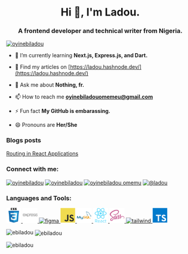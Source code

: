 <h1 align="center">Hi 👋, I'm Ladou.</h1>
<h3 align="center">A frontend developer and technical writer from Nigeria.</h3>

<p align="left"> <a href="https://twitter.com/oyinebiladou" target="blank"><img src="https://img.shields.io/twitter/follow/oyinebiladou?logo=twitter&style=for-the-badge" alt="oyinebiladou" /></a> </p>

- 🌱 I’m currently learning **Next.js, Express.js, and Dart.**

- 📝 Find my articles on [https://ladou.hashnode.dev/](https://ladou.hashnode.dev/)

- 💬 Ask me about **Nothing, fr.**

- 📫 How to reach me **oyinebiladouomemeu@gmail.com**

- ⚡ Fun fact **My GitHub is embarassing.**
  
- 😄 Pronouns are **Her/She**
### Blogs posts
[Routing in React Applications](https://ladou.hashnode.dev/implementing-routing-in-react-applications-using-react-router)
<!-- BLOG-POST-LIST:END -->

<h3 align="left">Connect with me:</h3>
<p align="left">
<a href="https://dev.to/oyinebiladou" target="blank"><img align="center" src="https://raw.githubusercontent.com/rahuldkjain/github-profile-readme-generator/master/src/images/icons/Social/devto.svg" alt="oyinebiladou" height="30" width="40" /></a>
<a href="https://twitter.com/oyinebiladou" target="blank"><img align="center" src="https://raw.githubusercontent.com/rahuldkjain/github-profile-readme-generator/master/src/images/icons/Social/twitter.svg" alt="oyinebiladou" height="30" width="40" /></a>
<a href="https://linkedin.com/in/oyinebiladou omemu" target="blank"><img align="center" src="https://raw.githubusercontent.com/rahuldkjain/github-profile-readme-generator/master/src/images/icons/Social/linked-in-alt.svg" alt="oyinebiladou omemu" height="30" width="40" /></a>
<a href="https://hashnode.com/@ladou" target="blank"><img align="center" src="https://raw.githubusercontent.com/rahuldkjain/github-profile-readme-generator/master/src/images/icons/Social/hashnode.svg" alt="@ladou" height="30" width="40" /></a>
</p>

<h3 align="left">Languages and Tools:</h3>
<p align="left"> <a href="https://www.w3schools.com/css/" target="_blank" rel="noreferrer"> <img src="https://raw.githubusercontent.com/devicons/devicon/master/icons/css3/css3-original-wordmark.svg" alt="css3" width="40" height="40"/> </a> <a href="https://expressjs.com" target="_blank" rel="noreferrer"> <img src="https://raw.githubusercontent.com/devicons/devicon/master/icons/express/express-original-wordmark.svg" alt="express" width="40" height="40"/> </a> <a href="https://www.figma.com/" target="_blank" rel="noreferrer"> <img src="https://www.vectorlogo.zone/logos/figma/figma-icon.svg" alt="figma" width="40" height="40"/> </a> <a href="https://developer.mozilla.org/en-US/docs/Web/JavaScript" target="_blank" rel="noreferrer"> <img src="https://raw.githubusercontent.com/devicons/devicon/master/icons/javascript/javascript-original.svg" alt="javascript" width="40" height="40"/> </a> <a href="https://www.mysql.com/" target="_blank" rel="noreferrer"> <img src="https://raw.githubusercontent.com/devicons/devicon/master/icons/mysql/mysql-original-wordmark.svg" alt="mysql" width="40" height="40"/> </a> <a href="https://reactjs.org/" target="_blank" rel="noreferrer"> <img src="https://raw.githubusercontent.com/devicons/devicon/master/icons/react/react-original-wordmark.svg" alt="react" width="40" height="40"/> </a> <a href="https://sass-lang.com" target="_blank" rel="noreferrer"> <img src="https://raw.githubusercontent.com/devicons/devicon/master/icons/sass/sass-original.svg" alt="sass" width="40" height="40"/> </a> <a href="https://tailwindcss.com/" target="_blank" rel="noreferrer"> <img src="https://www.vectorlogo.zone/logos/tailwindcss/tailwindcss-icon.svg" alt="tailwind" width="40" height="40"/> </a> <a href="https://www.typescriptlang.org/" target="_blank" rel="noreferrer"> <img src="https://raw.githubusercontent.com/devicons/devicon/master/icons/typescript/typescript-original.svg" alt="typescript" width="40" height="40"/> </a> </p>

<p><img align="left" src="https://github-readme-stats.vercel.app/api/top-langs?username=ebiladou&show_icons=true&locale=en&layout=compact" alt="ebiladou" /></p>

<p>&nbsp;<img align="center" src="https://github-readme-stats.vercel.app/api?username=ebiladou&show_icons=true&locale=en" alt="ebiladou" /></p>

<p><img align="center" src="https://github-readme-streak-stats.herokuapp.com/?user=ebiladou&" alt="ebiladou" /></p>
